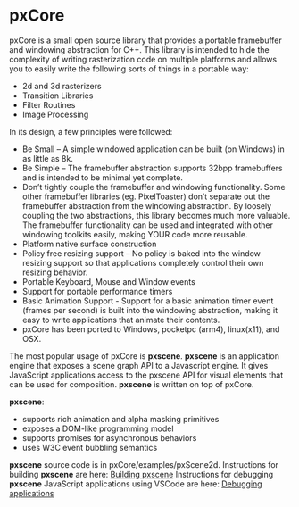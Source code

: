 # pxCore

pxCore is a small open source library that provides a portable framebuffer and windowing abstraction for C++. This library is intended to hide the complexity of writing rasterization code on multiple platforms and allows you to easily write the following sorts of things in a portable way:


* 2d and 3d rasterizers
* Transition Libraries
* Filter Routines
* Image Processing

In its design, a few principles were followed:

* Be Small – A simple windowed application can be built (on Windows) in as little as 8k.
* Be Simple – The framebuffer abstraction supports 32bpp framebuffers and is intended to be minimal yet complete.
* Don’t tightly couple the framebuffer and windowing functionality. Some other framebuffer libraries (eg. PixelToaster) don’t separate out the framebuffer abstraction from the windowing abstraction. By loosely coupling the two abstractions, this library becomes much more valuable. The framebuffer functionality can be used and integrated with other windowing toolkits easily, making YOUR code more reusable.
* Platform native surface construction
* Policy free resizing support – No policy is baked into the window resizing support so that applications completely control their own resizing behavior.
* Portable Keyboard, Mouse and Window events
* Support for portable performance timers
* Basic Animation Support - Support for a basic animation timer event (frames per second) is built into the windowing abstraction, making it easy to write applications that animate their contents.
* pxCore has been ported to Windows, pocketpc (arm4), linux(x11), and OSX.


The most popular usage of pxCore is __pxscene__. __pxscene__ is an application engine that exposes a scene graph API to a Javascript engine. It gives JavaScript applications access to the pxscene API for visual elements that can be used for composition.  __pxscene__ is written on top of pxCore. 

__pxscene__: 

* supports rich animation and alpha masking primitives
* exposes a DOM-like programming model
* supports promises for asynchronous behaviors
* uses W3C event bubbling semantics

__pxscene__ source code is in pxCore/examples/pxScene2d.
Instructions for building __pxscene__ are here: [Building pxscene](https://github.com/pxscene/pxCore/blob/master/examples/pxScene2d/README.md)
Instructions for debugging __pxscene__ JavaScript applications using VSCode are here: [Debugging applications](https://github.com/pxscene/pxCore/blob/master/examples/pxScene2d/VSCODE_DEBUG.md)


